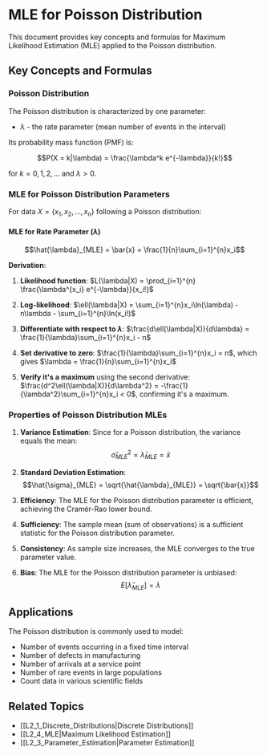 # MLE for Poisson Distribution

This document provides key concepts and formulas for Maximum Likelihood Estimation (MLE) applied to the Poisson distribution.

## Key Concepts and Formulas

### Poisson Distribution

The Poisson distribution is characterized by one parameter:
- $\lambda$ - the rate parameter (mean number of events in the interval)

Its probability mass function (PMF) is:

$$P(X = k|\lambda) = \frac{\lambda^k e^{-\lambda}}{k!}$$

for $k = 0, 1, 2, \ldots$ and $\lambda > 0$.

### MLE for Poisson Distribution Parameters

For data $X = \{x_1, x_2, \ldots, x_n\}$ following a Poisson distribution:

#### MLE for Rate Parameter ($\lambda$)

$$\hat{\lambda}_{MLE} = \bar{x} = \frac{1}{n}\sum_{i=1}^{n}x_i$$

**Derivation**:
1. **Likelihood function**:
   $L(\lambda|X) = \prod_{i=1}^{n} \frac{\lambda^{x_i} e^{-\lambda}}{x_i!}$

2. **Log-likelihood**:
   $\ell(\lambda|X) = \sum_{i=1}^{n}x_i\ln(\lambda) - n\lambda - \sum_{i=1}^{n}\ln(x_i!)$

3. **Differentiate with respect to $\lambda$**:
   $\frac{d\ell(\lambda|X)}{d\lambda} = \frac{1}{\lambda}\sum_{i=1}^{n}x_i - n$

4. **Set derivative to zero**:
   $\frac{1}{\lambda}\sum_{i=1}^{n}x_i = n$, which gives $\lambda = \frac{1}{n}\sum_{i=1}^{n}x_i$

5. **Verify it's a maximum** using the second derivative:
   $\frac{d^2\ell(\lambda|X)}{d\lambda^2} = -\frac{1}{\lambda^2}\sum_{i=1}^{n}x_i < 0$, confirming it's a maximum.

### Properties of Poisson Distribution MLEs

1. **Variance Estimation**: 
   Since for a Poisson distribution, the variance equals the mean:
   $$\hat{\sigma}^2_{MLE} = \hat{\lambda}_{MLE} = \bar{x}$$

2. **Standard Deviation Estimation**:
   $$\hat{\sigma}_{MLE} = \sqrt{\hat{\lambda}_{MLE}} = \sqrt{\bar{x}}$$

3. **Efficiency**: 
   The MLE for the Poisson distribution parameter is efficient, achieving the Cramér-Rao lower bound.

4. **Sufficiency**: 
   The sample mean (sum of observations) is a sufficient statistic for the Poisson distribution parameter.

5. **Consistency**: 
   As sample size increases, the MLE converges to the true parameter value.

6. **Bias**: 
   The MLE for the Poisson distribution parameter is unbiased:
   $$E[\hat{\lambda}_{MLE}] = \lambda$$

## Applications

The Poisson distribution is commonly used to model:
- Number of events occurring in a fixed time interval
- Number of defects in manufacturing
- Number of arrivals at a service point
- Number of rare events in large populations
- Count data in various scientific fields

## Related Topics

- [[L2_1_Discrete_Distributions|Discrete Distributions]]
- [[L2_4_MLE|Maximum Likelihood Estimation]]
- [[L2_3_Parameter_Estimation|Parameter Estimation]] 